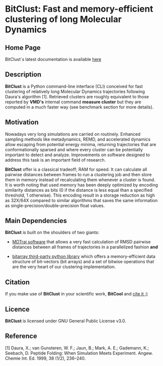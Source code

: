 # BitClust: Fast and memory-efficient clustering of long Molecular Dynamics


## Home Page

BitClust´s latest documentation is available [here](https://bitclust.readthedocs.io/en/latest/) 


## Description

**BitClust** is a Python command-line interface (CLI) conceived for fast
clustering of relatively long Molecular Dynamics trajectories following
Daura's algorithm [1]. Retrieved clusters are roughly equivalent to those
reported by **VMD's** internal command **measure cluster** but they are computed in a much faster way (see benchmark section for more details).


## Motivation

Nowadays very long simulations are carried on routinely. Enhanced sampling
methods like metadynamics, REMD, and accelerated dynamics allow escaping from
potential energy minima, returning trajectories that are conformationally sparsed
and where every cluster can be potentially important to detect and analyze. Improvements
on software designed to address this task is an important field of research.

**BitClust** offer is a classical tradeoff; RAM for speed. It can
calculate all pairwise distances between frames to run a clustering job and
then store them in memory instead of recalculating them whenever a cluster is found.
It is worth noting that used memory has been deeply optimized by encoding similarity distances
as bits (0 if the distance is less equal than a specified threshold, 1 otherwise).
This encoding result in a storage reduction as high as 32X/64X compared to similar algorithms
that saves the same information as single-precision/double-precision float values.


## Main Dependencies

**BitClust** is built on the shoulders of two giants:

 *  [MDTraj software](http://mdtraj.org/1.9.0/)  that allows a very fast
    calculation of RMSD pairwise distances between all frames of trajectories in
    a parallelized fashion **and**

 * [bitarray third-party python library](https://pypi.org/project/bitarray/) 
   which offers a memory-efficient data structure of bit-vectors (bit arrays)
   and a set of bitwise operations that are the very heart of our clustering
   implementation.


## Citation

If you make use of **BitClust** in your scientific work, **BitCool** and [cite it ;)](https://doi.org/10.1021/acs.jcim.9b00828)


## Licence

**BitClust** is licensed under GNU General Public License v3.0.
  
  
## Reference

[1] Daura, X.; van Gunsteren, W. F.; Jaun, B.; Mark, A. E.; Gademann, K.; Seebach, D. Peptide Folding: When Simulation Meets Experiment. Angew. Chemie Int. Ed. 1999, 38 (1/2), 236–240.

